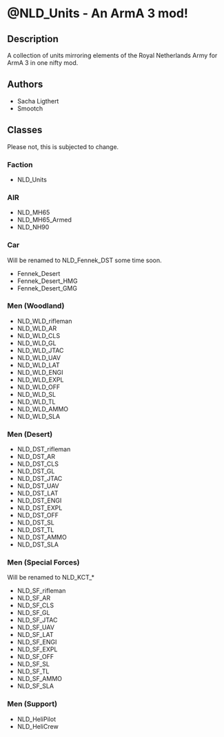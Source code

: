 # @NLD_Units - An ArmA 3 mod!

## Description
A collection of units mirroring elements of the Royal Netherlands Army for ArmA 3 in one nifty mod.

## Authors
* Sacha Ligthert
* Smootch

## Classes
Please not, this is subjected to change.

### Faction
* NLD_Units

### AIR
* NLD_MH65
* NLD_MH65_Armed
* NLD_NH90

### Car
Will be renamed to NLD_Fennek_DST some time soon.
* Fennek_Desert
* Fennek_Desert_HMG
* Fennek_Desert_GMG

### Men (Woodland)
* NLD_WLD_rifleman
* NLD_WLD_AR
* NLD_WLD_CLS
* NLD_WLD_GL
* NLD_WLD_JTAC
* NLD_WLD_UAV
* NLD_WLD_LAT
* NLD_WLD_ENGI
* NLD_WLD_EXPL
* NLD_WLD_OFF
* NLD_WLD_SL
* NLD_WLD_TL
* NLD_WLD_AMMO
* NLD_WLD_SLA

### Men (Desert)
* NLD_DST_rifleman
* NLD_DST_AR
* NLD_DST_CLS
* NLD_DST_GL
* NLD_DST_JTAC
* NLD_DST_UAV
* NLD_DST_LAT
* NLD_DST_ENGI
* NLD_DST_EXPL
* NLD_DST_OFF
* NLD_DST_SL
* NLD_DST_TL
* NLD_DST_AMMO
* NLD_DST_SLA

### Men (Special Forces)
Will be renamed to NLD_KCT_*
* NLD_SF_rifleman
* NLD_SF_AR
* NLD_SF_CLS
* NLD_SF_GL
* NLD_SF_JTAC
* NLD_SF_UAV
* NLD_SF_LAT
* NLD_SF_ENGI
* NLD_SF_EXPL
* NLD_SF_OFF
* NLD_SF_SL
* NLD_SF_TL
* NLD_SF_AMMO
* NLD_SF_SLA

### Men (Support)
* NLD_HeliPilot
* NLD_HeliCrew